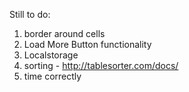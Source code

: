 
Still to do:
1. border around cells
2. Load More Button functionality
3. Localstorage
4. sorting - http://tablesorter.com/docs/
5. time correctly
